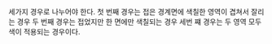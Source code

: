 세가지 경우로 나누어야 한다.
첫 번째 경우는 접은 경계면에 색칠한 영역이 겹쳐서 잘리는 경우
두 번째 경우는 접었지만 한 면에만 색칠되는 경우
세번 쨰 경우는 두 영역 모두 색이 적용되는 경우이다.
